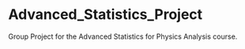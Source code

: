 # Advanced_Statistics_Project
Group Project for the Advanced Statistics for Physics Analysis course.
